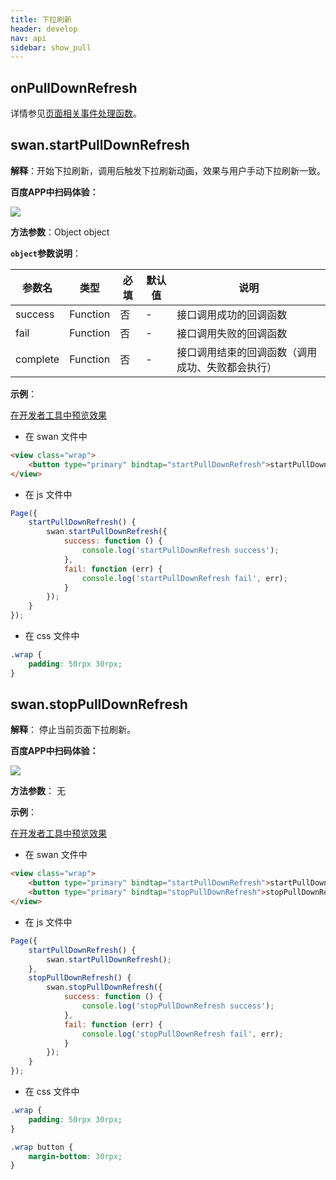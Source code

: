 ```yaml
---
title: 下拉刷新
header: develop
nav: api
sidebar: show_pull
---
```

## onPullDownRefresh

详情参见<a href="http://smartprogram.baidu.com/docs/develop/framework/app_service_page/#%E9%A1%B5%E9%9D%A2%E7%9B%B8%E5%85%B3%E4%BA%8B%E4%BB%B6%E5%A4%84%E7%90%86%E5%87%BD%E6%95%B0/">页面相关事件处理函数</a>。

## swan.startPullDownRefresh

**解释**：开始下拉刷新，调用后触发下拉刷新动画，效果与用户手动下拉刷新一致。

**百度APP中扫码体验：**

<img src="https://b.bdstatic.com/miniapp/assets/images/doc_demo/pullDownRefresh.png"  class="demo-qrcode-image" />

**方法参数**：Object object

**`object`参数说明**：

|参数名 |类型  |必填 | 默认值 |说明|
|---- | ---- | ---- | ----|----|
|success| Function |   否  | -|接口调用成功的回调函数|
|fail   | Function |   否  | -|接口调用失败的回调函数|
|complete  |  Function  |  否  |-| 接口调用结束的回调函数（调用成功、失败都会执行）|

**示例**：

<a href="swanide://fragment/52a39e929f29f6e6e6673dd65f59e45c1557730225489" title="在开发者工具中预览效果" target="_self">在开发者工具中预览效果</a>

* 在 swan 文件中

```html
<view class="wrap">
    <button type="primary" bindtap="startPullDownRefresh">startPullDownRefresh</button>
</view>
```

* 在 js 文件中

```js
Page({
    startPullDownRefresh() {
        swan.startPullDownRefresh({
            success: function () {
                console.log('startPullDownRefresh success');
            },
            fail: function (err) {
                console.log('startPullDownRefresh fail', err);
            }
        });
    }
});
```
* 在 css 文件中

```css
.wrap {
    padding: 50rpx 30rpx;
}
```

 
## swan.stopPullDownRefresh

**解释**： 停止当前页面下拉刷新。

**百度APP中扫码体验：**

<img src="https://b.bdstatic.com/miniapp/assets/images/doc_demo/pullDownRefresh.png"  class="demo-qrcode-image" />


**方法参数**： 无

**示例**：

<a href="swanide://fragment/400bd77feef9dce5451ac6d9b1939ac31557730312251" title="在开发者工具中预览效果" target="_self">在开发者工具中预览效果</a>

* 在 swan 文件中

```html
<view class="wrap">
    <button type="primary" bindtap="startPullDownRefresh">startPullDownRefresh</button>
    <button type="primary" bindtap="stopPullDownRefresh">stopPullDownRefresh</button>
</view>
```

* 在 js 文件中

```js
Page({
    startPullDownRefresh() {
        swan.startPullDownRefresh();
    },
    stopPullDownRefresh() {
        swan.stopPullDownRefresh({
            success: function () {
                console.log('stopPullDownRefresh success');
            },
            fail: function (err) {
                console.log('stopPullDownRefresh fail', err);
            }
        });
    }
});
```
* 在 css 文件中

```css
.wrap {
    padding: 50rpx 30rpx;
}

.wrap button {
    margin-bottom: 30rpx;
}
```